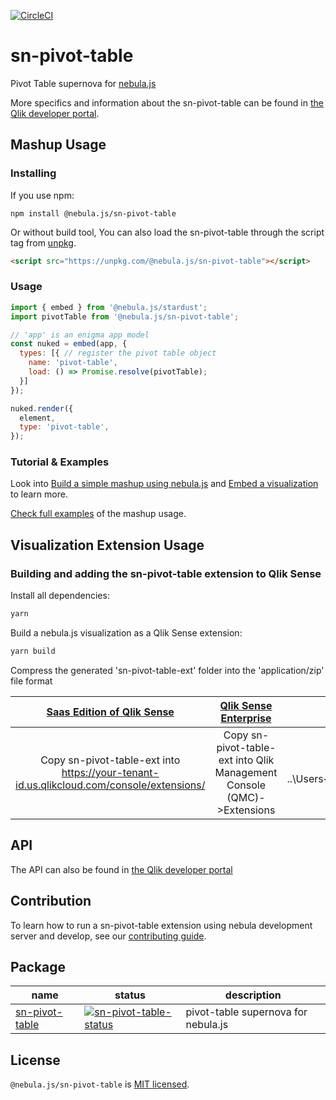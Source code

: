 [![CircleCI](https://circleci.com/gh/qlik-oss/sn-pivot-table.svg?style=shield)](https://circleci.com/gh/qlik-oss/sn-pivot-table)

# sn-pivot-table

Pivot Table supernova for [nebula.js]

More specifics and information about the sn-pivot-table can be found in [the Qlik developer portal](https://qlik.dev/libraries-and-tools/visualizations/pivot-table).

## Mashup Usage

### Installing

If you use npm:

`npm install @nebula.js/sn-pivot-table`

Or without build tool, You can also load the sn-pivot-table through the script tag from [unpkg](https://unpkg.com/@nebula.js/sn-pivot-table).

```html
<script src="https://unpkg.com/@nebula.js/sn-pivot-table"></script>
```

### Usage

```js
import { embed } from '@nebula.js/stardust';
import pivotTable from '@nebula.js/sn-pivot-table';

// 'app' is an enigma app model
const nuked = embed(app, {
  types: [{ // register the pivot table object
    name: 'pivot-table',
    load: () => Promise.resolve(pivotTable);
  }]
});

nuked.render({
  element,
  type: 'pivot-table',
});
```

### Tutorial & Examples

Look into [Build a simple mashup using nebula.js](https://qlik.dev/tutorials/build-a-simple-mashup-using-nebulajs) and [Embed a visualization](https://qlik.dev/libraries-and-tools/nebulajs/rendering) to learn more.

[Check full examples](./mashup-example) of the mashup usage.

## Visualization Extension Usage

### Building and adding the sn-pivot-table extension to Qlik Sense

Install all dependencies:

```sh
yarn
```

Build a nebula.js visualization as a Qlik Sense extension:

```sh
yarn build
```

Compress the generated 'sn-pivot-table-ext' folder into the 'application/zip' file format

|                                [Saas Edition of Qlik Sense]                              |                        [Qlik Sense Enterprise]                         |                               [Qlik Sense Desktop]                               |
| :--------------------------------------------------------------------------------------: | :--------------------------------------------------------------------: | :------------------------------------------------------------------------------: |
| Copy sn-pivot-table-ext into https://your-tenant-id.us.qlikcloud.com/console/extensions/ | Copy sn-pivot-table-ext into Qlik Management Console (QMC)->Extensions | Copy sn-pivot-table-ext into ..\Users\<UserName>\Documents\Qlik\Sense\Extensions |

## API

The API can also be found in [the Qlik developer portal](https://qlik.dev/apis/javascript/nebula-pivot-table)

## Contribution

To learn how to run a sn-pivot-table extension using nebula development server and develop, see our [contributing guide](./.github/CONTRIBUTION.md).

## Package

| name             | status                                         | description                         |
| ---------------- | ---------------------------------------------- | ----------------------------------- |
| [sn-pivot-table] | [![sn-pivot-table-status]][sn-pivot-table-npm] | pivot-table supernova for nebula.js |

## License

`@nebula.js/sn-pivot-table` is [MIT licensed](./LICENSE).

[nebula.js]: https://qlik.dev/libraries-and-tools/nebulajs
[sn-pivot-table]: https://github.com/qlik-oss/sn-pivot-table
[sn-pivot-table-status]: https://img.shields.io/npm/v/@nebula.js/sn-pivot-table.svg
[sn-pivot-table-npm]: https://www.npmjs.com/package/@nebula.js/sn-pivot-table
[saas edition of qlik sense]: https://help.qlik.com/en-US/cloud-services/Subsystems/Hub/Content/Sense_Hub/Admin/mc-extensions.htm
[qlik sense enterprise]: https://help.qlik.com/en-US/sense-developer/May2021/Subsystems/Extensions/Content/Sense_Extensions/Howtos/deploy-extensions.htm
[qlik sense desktop]: https://help.qlik.com/en-US/sense-developer/May2021/Subsystems/Extensions/Content/Sense_Extensions/Howtos/deploy-extensions.htm
